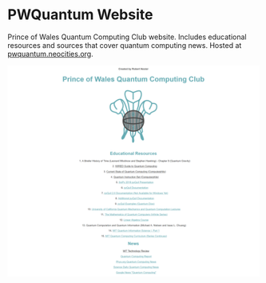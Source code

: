 # PWQuantum Website

Prince of Wales Quantum Computing Club website. Includes educational resources and sources that cover quantum computing news. Hosted at [pwquantum.neocities.org](http://pwquantum.neocities.org/).

![Screenshot](screenshot.png)
